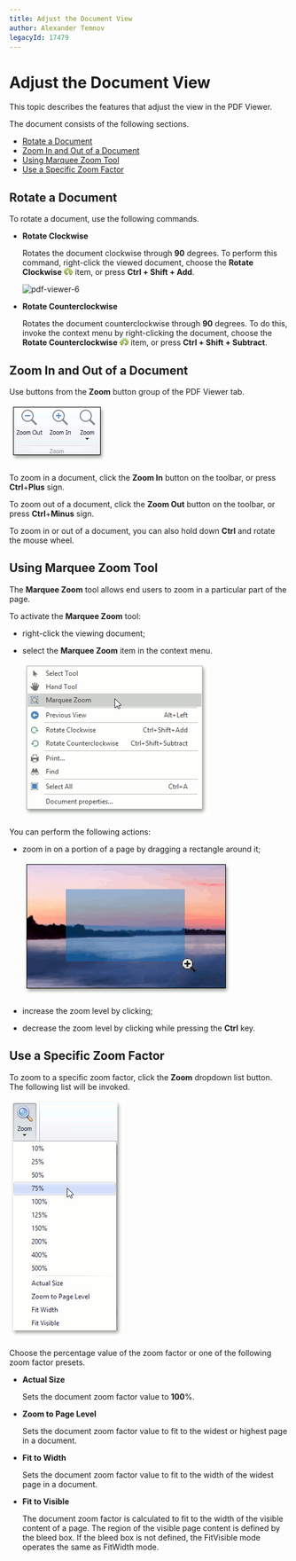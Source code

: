 ```yaml
---
title: Adjust the Document View
author: Alexander Temnov
legacyId: 17479
---
```

# Adjust the Document View
This topic describes the features that adjust the view in the PDF Viewer.

The document consists of the following sections.
* [Rotate a Document](#rotate)
* [Zoom In and Out of a Document](#inout)
* [Using Marquee Zoom Tool](#marqueezoom)
* [Use a Specific Zoom Factor](#zoomfactor)

## <a name="rotate"/>Rotate a Document
To rotate a document, use the following commands.
* **Rotate Clockwise**
	
	Rotates the document clockwise through **90** degrees. To perform this command, right-click the viewed document, choose the **Rotate Clockwise** ![pdf-viewer-rotate-clockwise](../../images/img24380.png) item, or press **Ctrl + Shift + Add**.
	
	![pdf-viewer-6](../../images/img122765.png)
* **Rotate Counterclockwise**
	
	Rotates the document counterclockwise through **90** degrees. To do this, invoke the context menu by right-clicking the document, choose the **Rotate Counterclockwise** ![pdf-viewer-rotate-cuonterclockwise](../../images/img24381.png) item, or press **Ctrl + Shift + Subtract**.

## <a name="inout"/>Zoom In and Out of a Document
Use buttons from the **Zoom** button group of the PDF Viewer tab.

![pdf-viewer-zoom](../../images/img24376.jpeg)

To zoom in a document, click the **Zoom In** button on the toolbar, or press **Ctrl**+**Plus** sign.

To zoom out of a document, click the **Zoom Out** button on the toolbar, or press **Ctrl**+**Minus** sign.

To zoom in or out of a document, you can also hold down **Ctrl** and rotate the mouse wheel.

## <a name="marqueezoom"/>Using Marquee Zoom Tool
The **Marquee Zoom** tool allows end users to zoom in a particular part of the page.

To activate the **Marquee Zoom** tool:
* right-click the viewing document;
* select the **Marquee Zoom**  item  in the context menu.
	
	![MarqueeZoomTool](../../images/img125290.png)

You can perform the following actions:
* zoom in on a portion of a page by dragging a rectangle around it;
	
	![ZoomToRectangle](../../images/img125291.png)
* increase the zoom level by clicking;
* decrease the zoom level by clicking while pressing the **Ctrl** key.

## <a name="zoomfactor"/>Use a Specific Zoom Factor
To zoom to a specific zoom factor, click the **Zoom** dropdown list button. The following list will be invoked.

![pdf-viewer-zoom-list](../../images/img24377.jpeg)

Choose the percentage value of the zoom factor or one of the following zoom factor presets.
* **Actual Size**
	
	Sets the document zoom factor value to **100**%.
* **Zoom to Page Level**
	
	Sets the document zoom factor value to fit to the widest or highest page in a document.
* **Fit to Width**
	
	Sets the document zoom factor value to fit to the width of the widest page in a document. 
* **Fit to Visible**
	
	The document zoom factor is calculated to fit to the width of the visible content of a page. The region of the visible page content is defined by the bleed box. If the bleed box is not defined, the FitVisible mode operates the same as FitWidth mode. 

